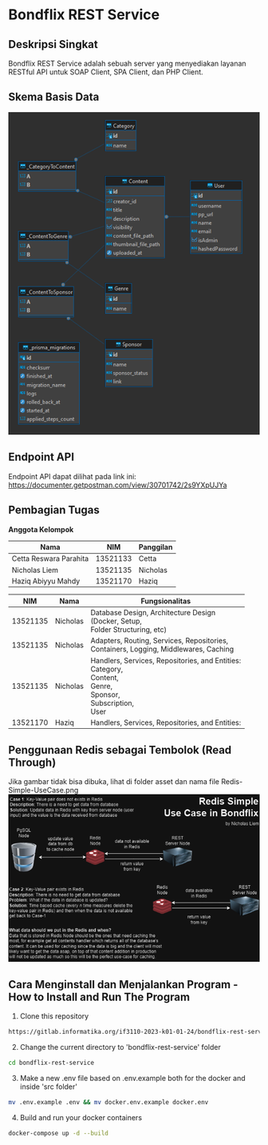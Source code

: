 # Bondflix REST Service

## Deskripsi Singkat
Bondflix REST Service adalah sebuah server yang menyediakan layanan RESTful API untuk SOAP Client, SPA Client, dan PHP Client.

## Skema Basis Data
![Schema](/asset/SchemaRest.png)

## Endpoint API
Endpoint API dapat dilihat pada link ini: https://documenter.getpostman.com/view/30701742/2s9YXpUJYa

## Pembagian Tugas
**Anggota Kelompok**

| Nama                   | NIM      | Panggilan |
| ---------------------- | -------- | --------- |
| Cetta Reswara Parahita | 13521133 | Cetta     |
| Nicholas Liem          | 13521135 | Nicholas  |
| Haziq Abiyyu Mahdy     | 13521170 | Haziq     |

| NIM      | Nama     | Fungsionalitas                                                                                                                        |
|----------|----------|---------------------------------------------------------------------------------------------------------------------------------------|
| 13521135 | Nicholas | Database Design, Architecture Design <br/>(Docker, Setup, <br/>Folder Structuring, etc)                                               |
| 13521135 | Nicholas | Adapters, Routing, Services, Repositories, <br/>Containers, Logging, Middlewares, Caching                                             |
| 13521135 | Nicholas | Handlers, Services, Repositories, and Entities: <br/>Category, <br/>Content, <br/>Genre, <br/>Sponsor, <br/> Subscription, <br/> User |
| 13521170 | Haziq    | Handlers, Services, Repositories, and Entities:                                                                                       |


## Penggunaan Redis sebagai Tembolok (Read Through)
Jika gambar tidak bisa dibuka, lihat di folder asset dan nama file Redis-Simple-UseCase.png
![Redis](/asset/Redis-Simple-UseCase.png)

## Cara Menginstall dan Menjalankan Program - How to Install and Run The Program

1. Clone this repository
```sh
https://gitlab.informatika.org/if3110-2023-k01-01-24/bondflix-rest-service.git
```

2. Change the current directory to 'bondflix-rest-service' folder
```sh
cd bondflix-rest-service
```

3. Make a new .env file based on .env.example both for the docker and inside 'src folder'
```sh
mv .env.example .env && mv docker.env.example docker.env
```

4. Build and run your docker containers
```sh
docker-compose up -d --build
```